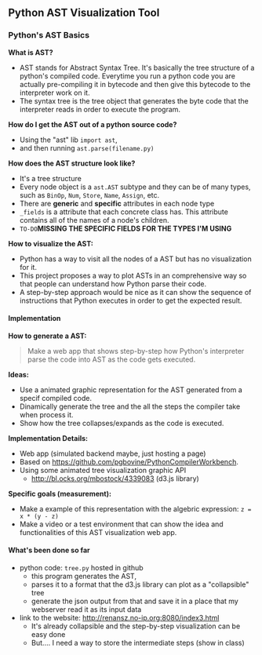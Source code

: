 ## Python AST Visualization Tool ##

### Python's AST Basics ###

<b> What is AST? </b>
  - AST stands for Abstract Syntax Tree. It's basically the tree structure of a python's compiled code. Everytime you run a python code you are actually pre-compiling it in bytecode and then give this bytecode to the interpreter work on it.
  - The syntax tree is the tree object that generates the byte code that the interpreter reads in order to execute the program.
  
<b> How do I get the AST out of a python source code? </b>
  - Using the "ast" lib `import ast`,
  - and then running `ast.parse(filename.py)`

<b> How does the AST structure look like? </b>
  - It's a tree structure
  - Every node object is a `ast.AST` subtype and they can be of many types, such as `BinOp`, `Num`, `Store`, `Name`, `Assign`, etc.
  - There are <b>generic</b> and <b>specific</b> attributes in each node type
  - `_fields` is a attribute that each concrete class has. This attribute contains all of the names of a node's children.
  - `TO-DO`<b>MISSING THE SPECIFIC FIELDS FOR THE TYPES I'M USING</b>

<b> How to visualize the AST: </b>
  - Python has a way to visit all the nodes of a AST but has no visualization for it.
  - This project proposes a way to plot ASTs in an comprehensive way so that people can understand how Python parse their code.
  - A step-by-step approach would be nice as it can show the sequence of instructions that Python executes in order to get the expected result.
  

#### Implementation ####
<b> How to generate a AST:</b>
> Make a web app that shows step-by-step how Python's interpreter parse the code into AST as the code gets executed.

<b> Ideas: </b>
  - Use a animated graphic representation for the AST generated from a specif compiled code.
  - Dinamically generate the tree and the all the steps the compiler take when process it.
  - Show how the tree collapses/expands as the code is executed.

<b> Implementation Details: </b>
  - Web app (simulated backend maybe, just hosting a page)
  - Based on https://github.com/pgbovine/PythonCompilerWorkbench.
  - Using some animated tree visualization graphic API
    - http://bl.ocks.org/mbostock/4339083 (d3.js library)

<b> Specific goals (measurement): </b>
  - Make a example of this representation with the algebric expression: `z = x * (y - z)` 
  - Make a video or a test environment that can show the idea and functionalities of this AST visualization web app.


#### What's been done so far ####
- python code: `tree.py` hosted in github
  - this program generates the AST,
  - parses it to a format that the d3.js library can plot as a "collapsible" tree
  - generate the json output from that and save it in a place that my webserver read it as its input data
- link to the website: http://renansz.no-ip.org:8080/index3.html
  - It's already collapsible and the step-by-step visualization can be easy done
  - But.... I need a way to store the intermediate steps (show in class)
   
